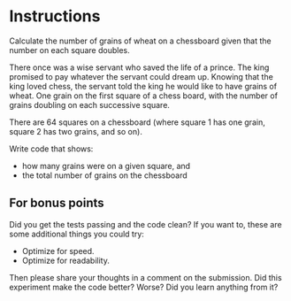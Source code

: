 # Instructions
Calculate the number of grains of wheat on a chessboard given that the number on each square doubles.

There once was a wise servant who saved the life of a prince. The king promised to pay whatever the servant could dream up. Knowing that the king loved chess, the servant told the king he would like to have grains of wheat. One grain on the first square of a chess board, with the number of grains doubling on each successive square.

There are 64 squares on a chessboard (where square 1 has one grain, square 2 has two grains, and so on).

Write code that shows:

- how many grains were on a given square, and
- the total number of grains on the chessboard

## For bonus points
Did you get the tests passing and the code clean? If you want to, these are some additional things you could try:

- Optimize for speed.
- Optimize for readability.

Then please share your thoughts in a comment on the submission. Did this experiment make the code better? Worse? Did you learn anything from it?

